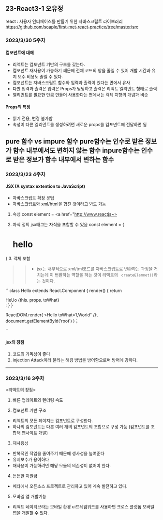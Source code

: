 ## 23-React3-1 오유정

react : 사용자 인터페이스를 만들기 위한 자바스크립트 라이브러리
https://github.com/soaple/first-met-react-practice/tree/master/src

### 2023/3/30 5주차

#### 컴포넌트에 대해
- 리액트는 컴포넌트 기반의 구조를 갖는다.
- 컴포넌트 재사용이 가능하기 깨문에 전체 코드의 양을 줄일 수 있어 개발 시간과 유지 보수 비용도 줄일 수 있다.
- 컴포넌트는 자바스크립트 함수와 입력과 출력이 있다는 면에서 유사
- 다만 입력과 출력은 입력은 Props가 담당하고 출력은 리액트 엘리먼트 형태로 출력
- 엘리먼트를 필요한 만큼 만들어 사용한다는 면에서는 객체 지향의 개념과 비슷

#### Props의 특징
- 읽기 전용, 변경 불가함
- 속성이 다른 엘리먼트를 생성하려면 새로운 props를 컴포넌트에 전달하면 됨

pure 함수 vs impure 함수
  pure함수는 인수로 받은 정보가 함수 내부에서도 변하지 않는 함수
  inpure함수는 인수로 받은 정보가 함수 내부에서 변하는 함수
--------------------------------------------------------------------

###  2023/3/23 4주차 

#### JSX (A syntax extention to JavaScript) 
- 자바스크립트 확장 문법
- 자바스크립트와 xml/html을 합친 것이라고 봐도 가능
1. 속성 
  const element = <a href="http://www.reactjs~></a>

2. 자식 정의
jsx태그는 자식을 포함할 수 있음
  const element = {
    <div>
      <h1>hello</h1>
    </div>
  }
  3. 객체 포함

>> * jsx는 내부적으로 xml/tml코드를 자바스크립트로 변환하는 과정을 거치는데 이 변환하는 역할을 하는 것이 리액트의 `` createElemnet()``라는 것이다.

``
class Hello extends React.Component {
  render() {
    return <div>HeUo {this. props. toWhat}</div>;
    }
 }

 ReactDOM.render(
  <Hello toWhat=1,World" /》,
  document.getElementById('root')
 )；

``
   

#### jsx의 장점
1. 코드의 가독성이 좋다
2. injection Attack이라 불리는 해킹 방법을 방어함으로써 방어에 강하다.

----------------------------------------------------------------

### 2023/3/16 3주차

<리액트의 장점>

1. 빠른 업데이트와 렌더링 속도

2. 컴포넌트 기반 구조

- 리액트의 모든 페이지는 컴포넌트로 구성한다.
- 하나의 컴포넌트는 다른 여러 개의 컴포넌트의 조합으로 구성 가능
  (컴포넌트를 조합해 웹사이트 개발)

3.  재사용성

- 반복적인 작업을 줄여주기 때문에 생사성을 높여준다
- 유지보수가 용이하다
- 재사용이 가능하려면 해당 모듈의 의존성이 없어야 한다.

4. 든든한 지원금

- 메타에서 오픈소스 프로젝트로 관리하고 있어 계속 발전하고 있다.

5. 모바일 앱 개발기능

- 리액트 네이티브라는 모바일 환경 ui프레임워크를 사용하면 크로스 플랫폼 모바일 앱을 개발할 수 있다.





